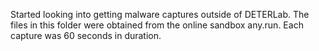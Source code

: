 Started looking into getting malware captures outside of DETERLab.  The files in this folder were obtained from the online sandbox any.run.
Each capture was 60 seconds in duration.
